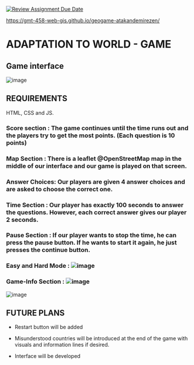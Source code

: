 [![Review Assignment Due Date](https://classroom.github.com/assets/deadline-readme-button-22041afd0340ce965d47ae6ef1cefeee28c7c493a6346c4f15d667ab976d596c.svg)](https://classroom.github.com/a/ATV5e7Id)

https://gmt-458-web-gis.github.io/geogame-atakandemirezen/

# ADAPTATION TO WORLD - GAME

## Game interface
![image](https://github.com/user-attachments/assets/1c02a9ff-ddb0-4a1d-9bdf-629dc184b10b)




## REQUIREMENTS
HTML, CSS and JS.

### Score section :  The game continues until the time runs out and the players try to get the most points. (Each question is 10 points)
### Map Section :  There is a leaflet @OpenStreetMap map in the middle of our interface and our game is played on that screen.
### Answer Choices: Our players are given 4 answer choices and are asked to choose the correct one.
### Time Section  : Our player has exactly 100 seconds to answer the questions. However, each correct answer gives our player 2 seconds.
### Pause Section : If our player wants to stop the time, he can press the pause button. If he wants to start it again, he just presses the continue button.
### Easy and Hard Mode : ![image](https://github.com/user-attachments/assets/ba37be97-035a-4ab6-9b46-31fdd040f3a1)
### Game-Info Section : ![image](https://github.com/user-attachments/assets/ea688f9e-a31a-4b78-b33e-adf2124fde62)

![image](https://github.com/user-attachments/assets/86fa5aac-9cf1-4341-a3a0-ea55173d5b68)



## FUTURE PLANS

* Restart button will be added

* Misunderstood countries will be introduced at the end of the game with visuals and information lines if desired.

* Interface will be developed
